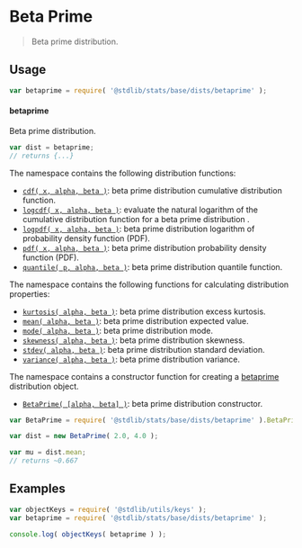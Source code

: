 <!--

@license Apache-2.0

Copyright (c) 2018 The Stdlib Authors.

Licensed under the Apache License, Version 2.0 (the "License");
you may not use this file except in compliance with the License.
You may obtain a copy of the License at

   http://www.apache.org/licenses/LICENSE-2.0

Unless required by applicable law or agreed to in writing, software
distributed under the License is distributed on an "AS IS" BASIS,
WITHOUT WARRANTIES OR CONDITIONS OF ANY KIND, either express or implied.
See the License for the specific language governing permissions and
limitations under the License.

-->

# Beta Prime

> Beta prime distribution.

<section class="usage">

## Usage

```javascript
var betaprime = require( '@stdlib/stats/base/dists/betaprime' );
```

#### betaprime

Beta prime distribution.

```javascript
var dist = betaprime;
// returns {...}
```

The namespace contains the following distribution functions:

<!-- <toc pattern="*+(cdf|pdf|mgf|quantile)*"> -->

<div class="namespace-toc">

-   <span class="signature">[`cdf( x, alpha, beta )`][@stdlib/stats/base/dists/betaprime/cdf]</span><span class="delimiter">: </span><span class="description">beta prime distribution cumulative distribution function.</span>
-   <span class="signature">[`logcdf( x, alpha, beta )`][@stdlib/stats/base/dists/betaprime/logcdf]</span><span class="delimiter">: </span><span class="description">evaluate the natural logarithm of the cumulative distribution function for a beta prime distribution .</span>
-   <span class="signature">[`logpdf( x, alpha, beta )`][@stdlib/stats/base/dists/betaprime/logpdf]</span><span class="delimiter">: </span><span class="description">beta prime distribution logarithm of probability density function (PDF).</span>
-   <span class="signature">[`pdf( x, alpha, beta )`][@stdlib/stats/base/dists/betaprime/pdf]</span><span class="delimiter">: </span><span class="description">beta prime distribution probability density function (PDF).</span>
-   <span class="signature">[`quantile( p, alpha, beta )`][@stdlib/stats/base/dists/betaprime/quantile]</span><span class="delimiter">: </span><span class="description">beta prime distribution quantile function.</span>

</div>

<!-- </toc> -->

The namespace contains the following functions for calculating distribution properties:

<!-- <toc pattern="*+(entropy|kurtosis|mean|median|mode|skewness|stdev|variance)*"> -->

<div class="namespace-toc">

-   <span class="signature">[`kurtosis( alpha, beta )`][@stdlib/stats/base/dists/betaprime/kurtosis]</span><span class="delimiter">: </span><span class="description">beta prime distribution excess kurtosis.</span>
-   <span class="signature">[`mean( alpha, beta )`][@stdlib/stats/base/dists/betaprime/mean]</span><span class="delimiter">: </span><span class="description">beta prime distribution expected value.</span>
-   <span class="signature">[`mode( alpha, beta )`][@stdlib/stats/base/dists/betaprime/mode]</span><span class="delimiter">: </span><span class="description">beta prime distribution mode.</span>
-   <span class="signature">[`skewness( alpha, beta )`][@stdlib/stats/base/dists/betaprime/skewness]</span><span class="delimiter">: </span><span class="description">beta prime distribution skewness.</span>
-   <span class="signature">[`stdev( alpha, beta )`][@stdlib/stats/base/dists/betaprime/stdev]</span><span class="delimiter">: </span><span class="description">beta prime distribution standard deviation.</span>
-   <span class="signature">[`variance( alpha, beta )`][@stdlib/stats/base/dists/betaprime/variance]</span><span class="delimiter">: </span><span class="description">beta prime distribution variance.</span>

</div>

<!-- </toc> -->

The namespace contains a constructor function for creating a [betaprime][betaprime-distribution] distribution object.

<!-- <toc pattern="*ctor*"> -->

<div class="namespace-toc">

-   <span class="signature">[`BetaPrime( [alpha, beta] )`][@stdlib/stats/base/dists/betaprime/ctor]</span><span class="delimiter">: </span><span class="description">beta prime distribution constructor.</span>

</div>

<!-- </toc> -->

```javascript
var BetaPrime = require( '@stdlib/stats/base/dists/betaprime' ).BetaPrime;

var dist = new BetaPrime( 2.0, 4.0 );

var mu = dist.mean;
// returns ~0.667
```

</section>

<!-- /.usage -->

<section class="examples">

## Examples

<!-- TODO: better examples -->

<!-- eslint no-undef: "error" -->

```javascript
var objectKeys = require( '@stdlib/utils/keys' );
var betaprime = require( '@stdlib/stats/base/dists/betaprime' );

console.log( objectKeys( betaprime ) );
```

</section>

<!-- /.examples -->

<section class="links">

[betaprime-distribution]: https://en.wikipedia.org/wiki/Beta_prime_distribution

<!-- <toc-links> -->

[@stdlib/stats/base/dists/betaprime/ctor]: https://github.com/stdlib-js/stdlib/tree/develop/lib/node_modules/%40stdlib/stats/base/dists/betaprime/ctor

[@stdlib/stats/base/dists/betaprime/kurtosis]: https://github.com/stdlib-js/stdlib/tree/develop/lib/node_modules/%40stdlib/stats/base/dists/betaprime/kurtosis

[@stdlib/stats/base/dists/betaprime/mean]: https://github.com/stdlib-js/stdlib/tree/develop/lib/node_modules/%40stdlib/stats/base/dists/betaprime/mean

[@stdlib/stats/base/dists/betaprime/mode]: https://github.com/stdlib-js/stdlib/tree/develop/lib/node_modules/%40stdlib/stats/base/dists/betaprime/mode

[@stdlib/stats/base/dists/betaprime/skewness]: https://github.com/stdlib-js/stdlib/tree/develop/lib/node_modules/%40stdlib/stats/base/dists/betaprime/skewness

[@stdlib/stats/base/dists/betaprime/stdev]: https://github.com/stdlib-js/stdlib/tree/develop/lib/node_modules/%40stdlib/stats/base/dists/betaprime/stdev

[@stdlib/stats/base/dists/betaprime/variance]: https://github.com/stdlib-js/stdlib/tree/develop/lib/node_modules/%40stdlib/stats/base/dists/betaprime/variance

[@stdlib/stats/base/dists/betaprime/cdf]: https://github.com/stdlib-js/stdlib/tree/develop/lib/node_modules/%40stdlib/stats/base/dists/betaprime/cdf

[@stdlib/stats/base/dists/betaprime/logcdf]: https://github.com/stdlib-js/stdlib/tree/develop/lib/node_modules/%40stdlib/stats/base/dists/betaprime/logcdf

[@stdlib/stats/base/dists/betaprime/logpdf]: https://github.com/stdlib-js/stdlib/tree/develop/lib/node_modules/%40stdlib/stats/base/dists/betaprime/logpdf

[@stdlib/stats/base/dists/betaprime/pdf]: https://github.com/stdlib-js/stdlib/tree/develop/lib/node_modules/%40stdlib/stats/base/dists/betaprime/pdf

[@stdlib/stats/base/dists/betaprime/quantile]: https://github.com/stdlib-js/stdlib/tree/develop/lib/node_modules/%40stdlib/stats/base/dists/betaprime/quantile

<!-- </toc-links> -->

</section>

<!-- /.links -->

